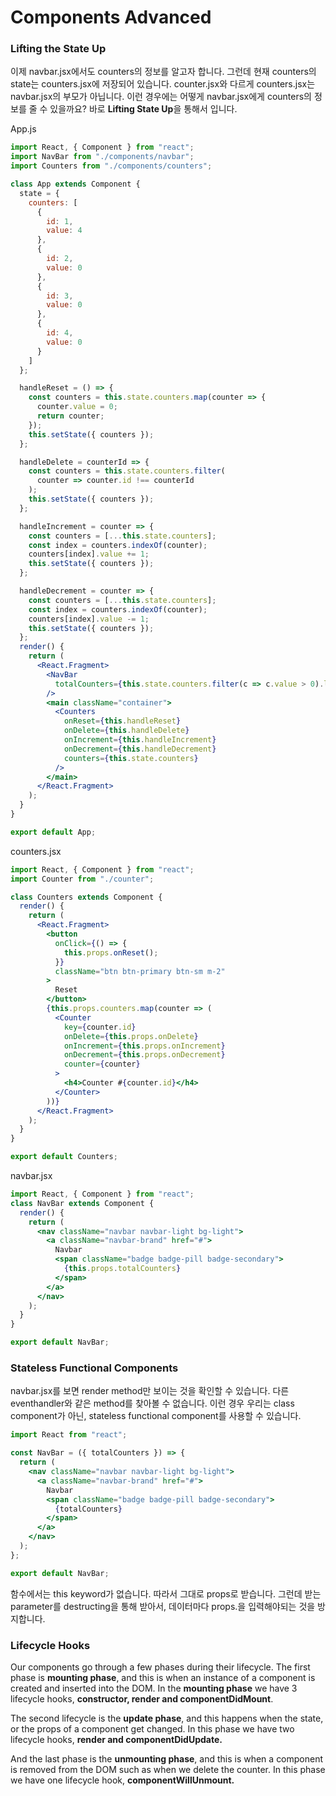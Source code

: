 # Components Advanced

### Lifting the State Up

이제 navbar.jsx에서도 counters의 정보를 알고자 합니다. 그런데 현재 counters의 state는 counters.jsx에 저장되어 있습니다. counter.jsx와 다르게 counters.jsx는 navbar.jsx의 부모가 아닙니다. 이런 경우에는 어떻게 navbar.jsx에게 counters의 정보를 줄 수 있을까요? 바로 **Lifting State Up**을 통해서 입니다.

App.js

```jsx
import React, { Component } from "react";
import NavBar from "./components/navbar";
import Counters from "./components/counters";

class App extends Component {
  state = {
    counters: [
      {
        id: 1,
        value: 4
      },
      {
        id: 2,
        value: 0
      },
      {
        id: 3,
        value: 0
      },
      {
        id: 4,
        value: 0
      }
    ]
  };

  handleReset = () => {
    const counters = this.state.counters.map(counter => {
      counter.value = 0;
      return counter;
    });
    this.setState({ counters });
  };

  handleDelete = counterId => {
    const counters = this.state.counters.filter(
      counter => counter.id !== counterId
    );
    this.setState({ counters });
  };

  handleIncrement = counter => {
    const counters = [...this.state.counters];
    const index = counters.indexOf(counter);
    counters[index].value += 1;
    this.setState({ counters });
  };

  handleDecrement = counter => {
    const counters = [...this.state.counters];
    const index = counters.indexOf(counter);
    counters[index].value -= 1;
    this.setState({ counters });
  };
  render() {
    return (
      <React.Fragment>
        <NavBar
          totalCounters={this.state.counters.filter(c => c.value > 0).length}
        />
        <main className="container">
          <Counters
            onReset={this.handleReset}
            onDelete={this.handleDelete}
            onIncrement={this.handleIncrement}
            onDecrement={this.handleDecrement}
            counters={this.state.counters}
          />
        </main>
      </React.Fragment>
    );
  }
}

export default App;
```

counters.jsx

```jsx
import React, { Component } from "react";
import Counter from "./counter";

class Counters extends Component {
  render() {
    return (
      <React.Fragment>
        <button
          onClick={() => {
            this.props.onReset();
          }}
          className="btn btn-primary btn-sm m-2"
        >
          Reset
        </button>
        {this.props.counters.map(counter => (
          <Counter
            key={counter.id}
            onDelete={this.props.onDelete}
            onIncrement={this.props.onIncrement}
            onDecrement={this.props.onDecrement}
            counter={counter}
          >
            <h4>Counter #{counter.id}</h4>
          </Counter>
        ))}
      </React.Fragment>
    );
  }
}

export default Counters;
```

navbar.jsx

```jsx
import React, { Component } from "react";
class NavBar extends Component {
  render() {
    return (
      <nav className="navbar navbar-light bg-light">
        <a className="navbar-brand" href="#">
          Navbar
          <span className="badge badge-pill badge-secondary">
            {this.props.totalCounters}
          </span>
        </a>
      </nav>
    );
  }
}

export default NavBar;
```

### Stateless Functional Components

navbar.jsx를 보면 render method만 보이는 것을 확인할 수 있습니다. 다른 eventhandler와 같은 method를 찾아볼 수 없습니다. 이런 경우 우리는 class component가 아닌, stateless functional component를 사용할 수 있습니다.

```jsx
import React from "react";

const NavBar = ({ totalCounters }) => {
  return (
    <nav className="navbar navbar-light bg-light">
      <a className="navbar-brand" href="#">
        Navbar
        <span className="badge badge-pill badge-secondary">
          {totalCounters}
        </span>
      </a>
    </nav>
  );
};

export default NavBar;
```

함수에서는 this keyword가 없습니다. 따라서 그대로 props로 받습니다. 그런데 받는 parameter를 destructing을 통해 받아서, 데이터마다 props.을 입력해야되는 것을 방지합니다.

### Lifecycle Hooks

Our components go through a few phases during their lifecycle. The first phase is **mounting phase**, and this is when an instance of a component is created and inserted into the DOM. In the **mounting phase** we have 3 lifecycle hooks, **constructor, render and componentDidMount**.

The second lifecycle is the **update phase**, and this happens when the state, or the props of a component get changed. In this phase we have two lifecycle hooks, **render and componentDidUpdate.**

And the last phase is the **unmounting phase**, and this is when a component is removed from the DOM such as when we delete the counter. In this phase we have one lifecycle hook, **componentWillUnmount.**
